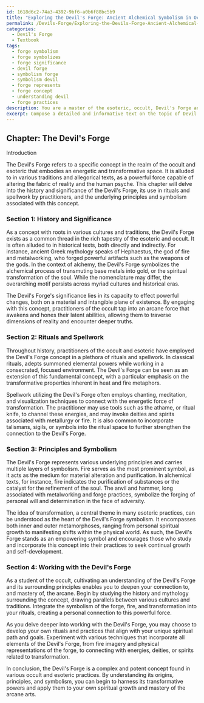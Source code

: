 ```yaml
---
id: 1618d6c2-74a3-4392-9bf6-a0b6f88bc5b9
title: "Exploring the Devil's Forge: Ancient Alchemical Symbolism in Occult Rituals"
permalink: /Devils-Forge/Exploring-the-Devils-Forge-Ancient-Alchemical-Symbolism-in-Occult-Rituals/
categories:
  - Devil's Forge
  - Textbook
tags:
  - forge symbolism
  - forge symbolizes
  - forge significance
  - devil forge
  - symbolism forge
  - symbolism devil
  - forge represents
  - forge concept
  - understanding devil
  - forge practices
description: You are a master of the esoteric, occult, Devil's Forge and education, you have written many textbooks on the subject in ways that provide students with rich and deep understanding of the subject. You are being asked to write textbook-like sections on a topic and you do it with full context, explainability, and reliability in accuracy to the true facts of the topic at hand, in a textbook style that a student would easily be able to learn from, in a rich, engaging, and contextual way. Always include relevant context (such as formulas and history), related concepts, and in a way that someone can gain deep insights from.
excerpt: Compose a detailed and informative text on the topic of Devil's Forge within the domain of the occult and esoteric for inclusion in a grimoire. Discuss the history and significance of the Devil's Forge, how it has been used in rituals and spellwork by practitioners, and the underlying principles and symbolism associated with this concept. Provide insights into how a student of the occult can work with the Devil's Forge to deepen their understanding and mastery of this arcane knowledge.
---
```

## Chapter: The Devil's Forge

Introduction

The Devil's Forge refers to a specific concept in the realm of the occult and esoteric that embodies an energetic and transformative space. It is alluded to in various traditions and allegorical texts, as a powerful force capable of altering the fabric of reality and the human psyche. This chapter will delve into the history and significance of the Devil's Forge, its use in rituals and spellwork by practitioners, and the underlying principles and symbolism associated with this concept.

### Section 1: History and Significance

As a concept with roots in various cultures and traditions, the Devil's Forge exists as a common thread in the rich tapestry of the esoteric and occult. It is often alluded to in historical texts, both directly and indirectly. For instance, ancient Greek mythology speaks of Hephaestus, the god of fire and metalworking, who forged powerful artifacts such as the weapons of the gods. In the context of alchemy, the Devil's Forge symbolizes the alchemical process of transmuting base metals into gold, or the spiritual transformation of the soul. While the nomenclature may differ, the overarching motif persists across myriad cultures and historical eras.

The Devil's Forge's significance lies in its capacity to effect powerful changes, both on a material and intangible plane of existence. By engaging with this concept, practitioners of the occult tap into an arcane force that awakens and hones their latent abilities, allowing them to traverse dimensions of reality and encounter deeper truths.

### Section 2: Rituals and Spellwork

Throughout history, practitioners of the occult and esoteric have employed the Devil's Forge concept in a plethora of rituals and spellwork. In classical rituals, adepts summoned elemental powers while working in a consecrated, focused environment. The Devil's Forge can be seen as an extension of this fundamental concept, with a particular emphasis on the transformative properties inherent in heat and fire metaphors.

Spellwork utilizing the Devil's Forge often employs chanting, meditation, and visualization techniques to connect with the energetic force of transformation. The practitioner may use tools such as the athame, or ritual knife, to channel these energies, and may invoke deities and spirits associated with metallurgy or fire. It is also common to incorporate talismans, sigils, or symbols into the ritual space to further strengthen the connection to the Devil's Forge.

### Section 3: Principles and Symbolism

The Devil's Forge represents various underlying principles and carries multiple layers of symbolism. Fire serves as the most prominent symbol, as it acts as the medium for material alteration and purification. In alchemical texts, for instance, fire indicates the purification of substances or the catalyst for the refinement of the soul. The anvil and hammer, long associated with metalworking and forge practices, symbolize the forging of personal will and determination in the face of adversity.

The idea of transformation, a central theme in many esoteric practices, can be understood as the heart of the Devil's Forge symbolism. It encompasses both inner and outer metamorphoses, ranging from personal spiritual growth to manifesting shifts within the physical world. As such, the Devil's Forge stands as an empowering symbol and encourages those who study and incorporate this concept into their practices to seek continual growth and self-development.

### Section 4: Working with the Devil's Forge

As a student of the occult, cultivating an understanding of the Devil's Forge and its surrounding principles enables you to deepen your connection to, and mastery of, the arcane. Begin by studying the history and mythology surrounding the concept, drawing parallels between various cultures and traditions. Integrate the symbolism of the forge, fire, and transformation into your rituals, creating a personal connection to this powerful force.

As you delve deeper into working with the Devil's Forge, you may choose to develop your own rituals and practices that align with your unique spiritual path and goals. Experiment with various techniques that incorporate all elements of the Devil's Forge, from fire imagery and physical representations of the forge, to connecting with energies, deities, or spirits related to transformation.

In conclusion, the Devil's Forge is a complex and potent concept found in various occult and esoteric practices. By understanding its origins, principles, and symbolism, you can begin to harness its transformative powers and apply them to your own spiritual growth and mastery of the arcane arts.
